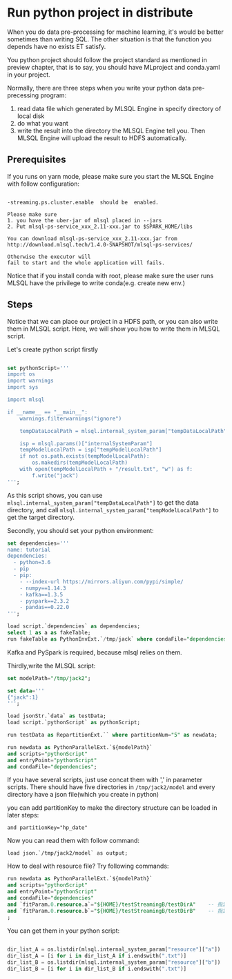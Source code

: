 # Run python project in distribute

When you do data pre-processing for machine learning, it's would be better sometimes than
writing SQL. The other situation is that the function you depends have no exists ET satisfy.


You python project should follow the project standard as mentioned in preview chapter,
that is to say, you should have MLproject and conda.yaml in your project. 

Normally, there are three steps when you write your python data pre-precessing program:   


1. read data file which generated by MLSQL Engine in specify directory of local disk
2. do what you want
3. write the result into the directory the MLSQL Engine tell you. Then MLSQL Engine 
will upload the result to HDFS automatically.


## Prerequisites

If you runs on yarn mode, please make sure you start the MLSQL Engine with follow configuration:

```

-streaming.ps.cluster.enable  should be  enabled.

Please make sure
1. you have the uber-jar of mlsql placed in --jars
2. Put mlsql-ps-service_xxx_2.11-xxx.jar to $SPARK_HOME/libs 

You can download mlsql-ps-service_xxx_2.11-xxx.jar from http://download.mlsql.tech/1.4.0-SNAPSHOT/mlsql-ps-services/

Otherwise the executor will
fail to start and the whole application will fails.

```

Notice that if you install conda with root, please make sure the user runs MLSQL have
the privilege to write conda(e.g. create new env.)   

## Steps

Notice that we can place our project in a HDFS path, or you can also write them 
in MLSQL script. Here, we will show you how to write them in MLSQL script.  

Let's create python script firstly 

```sql

set pythonScript='''
import os
import warnings
import sys

import mlsql

if __name__ == "__main__":
    warnings.filterwarnings("ignore")

    tempDataLocalPath = mlsql.internal_system_param["tempDataLocalPath"]

    isp = mlsql.params()["internalSystemParam"]
    tempModelLocalPath = isp["tempModelLocalPath"]
    if not os.path.exists(tempModelLocalPath):
        os.makedirs(tempModelLocalPath)
    with open(tempModelLocalPath + "/result.txt", "w") as f:
        f.write("jack")
''';
```

As this script shows, you can use `mlsql.internal_system_param["tempDataLocalPath"]` to get the data directory,
and call  `mlsql.internal_system_param["tempModelLocalPath"]` to get the target directory. 

Secondly, you should set your python environment:

```sql
set dependencies='''
name: tutorial
dependencies:
  - python=3.6
  - pip
  - pip:
    - --index-url https://mirrors.aliyun.com/pypi/simple/
    - numpy==1.14.3
    - kafka==1.3.5
    - pyspark==2.3.2
    - pandas==0.22.0
''';

load script.`dependencies` as dependencies;
select 1 as a as fakeTable;
run fakeTable as PythonEnvExt.`/tmp/jack` where condaFile="dependencies" and command="create";

```
Kafka and PySpark is required, because mlsql relies on them.


Thirdly,write the MLSQL script:

```sql
set modelPath="/tmp/jack2";

set data='''
{"jack":1}
''';

load jsonStr.`data` as testData;
load script.`pythonScript` as pythonScript;

run testData as RepartitionExt.`` where partitionNum="5" as newdata;    --partitionNum=5即将数据分成5个分区

run newdata as PythonParallelExt.`${modelPath}`
and scripts="pythonScript" 
and entryPoint="pythonScript"
and condaFile="dependencies";


```

If you have several scripts, just use concat them with ',' in parameter scripts. 
There should have five directories in `/tmp/jack2/model` and every directory have a json file(which you create in python)

you can add partitionKey to make the directory structure can be loaded in later steps:

```
and partitionKey="hp_date"
```

Now you can read them with follow command:

```
load json.`/tmp/jack2/model` as output;
```

How to deal with resource file? Try following commands:

```sql
run newdata as PythonParallelExt.`${modelPath}`
and scripts="pythonScript" 
and entryPoint="pythonScript"
and condaFile="dependencies"
and `fitParam.0.resource.a`="${HOME}/testStreamingB/testDirA"    -- 指定要加载文件目录
and `fitParam.0.resource.b`="${HOME}/testStreamingB/testDirB"    -- 指定要加载文件目录 
;
```

You can get them in your python script:

```python
    
dir_list_A = os.listdir(mlsql.internal_system_param["resource"]["a"])
dir_list_A = [i for i in dir_list_A if i.endswith(".txt")]
dir_list_B = os.listdir(mlsql.internal_system_param["resource"]["b"])
dir_list_B = [i for i in dir_list_B if i.endswith(".txt")]

```







